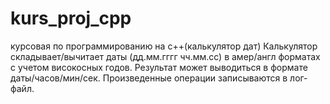 # kurs_proj_cpp
курсовая по программированию на с++(калькулятор дат)
Калькулятор складывает/вычитает даты (дд.мм.гггг чч.мм.сс) в амер/англ форматах с учетом високосных годов. Результат может выводиться в формате даты/часов/мин/сек. Произведенные операции записываются в лог-файл.

